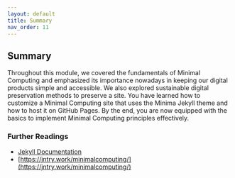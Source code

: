 ```yaml
---
layout: default
title: Summary
nav_order: 11
---
```


## Summary
Throughout this module, we covered the fundamentals of Minimal Computing and emphasized its importance nowadays in keeping our digital products simple and accessible. We also explored sustainable digital preservation methods to preserve a site. You have learned how to customize a Minimal Computing site that uses the Minima Jekyll theme and how to host it on GitHub Pages. By the end, you are now equipped with the basics to implement Minimal Computing principles effectively.

### Further Readings

- [Jekyll Documentation](https://jekyllrb.com/docs)
- [https://jntry.work/minimalcomputing/](https://jntry.work/minimalcomputing/)

